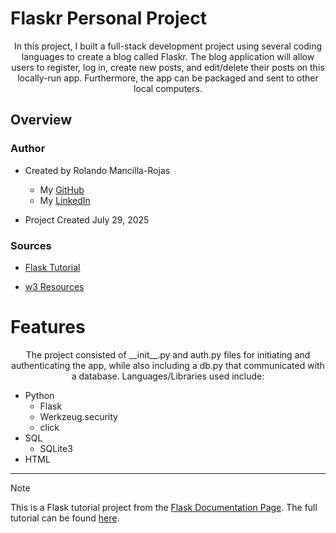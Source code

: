 # Flaskr Personal Project

<p align='center'>
In this project, I built a full-stack development project using several coding languages to create a blog called Flaskr. The blog application will allow users to register, log in, create new posts, and edit/delete their posts on this locally-run app. Furthermore, the app can be packaged and sent to other local computers.
</p>

## Overview

### Author
- Created by Rolando Mancilla-Rojas
   * My [GitHub](https://github.com/ro-the-creator)
   * My [LinkedIn](https://www.linkedin.com/in/rolandoma33/)
 
- Project Created July 29, 2025

### Sources

- [Flask Tutorial](https://flask.palletsprojects.com/en/stable/tutorial/)

- [w3 Resources](https://www.w3resource.com/index.php)

# Features

<p align=center>
The project consisted of __init__.py and auth.py files for initiating and authenticating the app, while also including a db.py that communicated with a database. Languages/Libraries used include:
</p>

- Python
  - Flask
  - Werkzeug.security
  - click
- SQL
  - SQLite3
- HTML



***

> [!NOTE]
> This is a Flask tutorial project from the [Flask Documentation Page](https://flask.palletsprojects.com/en/stable/). The full tutorial can be found [here](https://flask.palletsprojects.com/en/stable/tutorial/).
